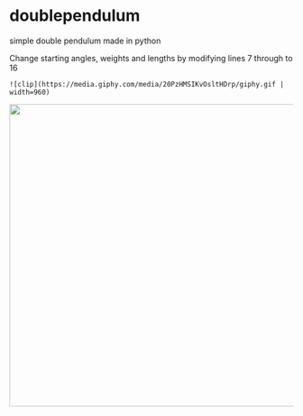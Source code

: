 # doublependulum
simple double pendulum made in python

Change starting angles, weights and lengths by modifying lines 7 through to 16

    ![clip](https://media.giphy.com/media/20PzHMSIKvOsltHDrp/giphy.gif | width=960)
<img src="https://media.giphy.com/media/20PzHMSIKvOsltHDrp/giphy.gif" width="960" height="536"/>
